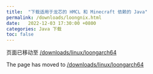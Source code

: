 ```yaml
---
title:  "下载适用于龙芯的 HMCL 和 Minecraft 依赖的 Java"
permalink: /downloads/loongnix.html
date:   2022-12-03 17:30:00 +0800
categories: Java 下载
toc: false
---
```


页面已移动至 [/downloads/linux/loongarch64](/downloads/linux/loongarch64.html)

The page has moved to [/downloads/linux/loongarch64](/downloads/linux/loongarch64.html)

<script>
    setTimeout(function() {
        window.location.href = "/downloads/linux/loongarch64.html";
    }, 3000); // 等待 3 秒.
</script>
